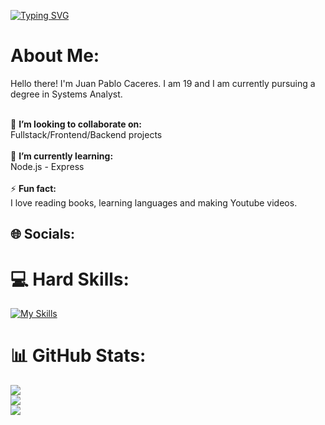 [![Typing SVG](https://readme-typing-svg.herokuapp.com?color=FF3670&size=35&center=true&vCenter=true&width=1000&lines=Welcome+to+my+GitHub+profile!;My+name+is+Vatan+Agnihotri;I'm+a+Freelancer+Software+Engineer)](https://git.io/typing-svg)
# About Me:

Hello there! I'm Juan Pablo Caceres. I am 19 and I am currently pursuing a degree in Systems Analyst.

<br>👯 **I’m looking to collaborate on:**  <br>Fullstack/Frontend/Backend projects<br><br>🌱 **I’m currently learning:**  <br>Node.js - Express<br><br>⚡ **Fun fact:**  <br>I love reading books, learning languages and making Youtube videos.


## 🌐 Socials:


# 💻 Hard Skills:
[![My Skills](https://skillicons.dev/icons?i=html,css,js,python,react,c&theme=light)](https://skillicons.dev)

 
# 📊 GitHub Stats:
![](https://github-readme-stats.vercel.app/api?username=VatanAgnihotri&theme=dark&hide_border=false&include_all_commits=false&count_private=false)<br/>
![](https://github-readme-streak-stats.herokuapp.com/?user=VatanAgnihotri&theme=dark&hide_border=false)<br/>
![](https://github-readme-stats.vercel.app/api/top-langs/?username=VatanAgnihotri&theme=dark&hide_border=false&include_all_commits=false&count_private=false&layout=compact)
